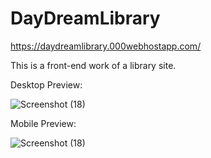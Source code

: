 # DayDreamLibrary
https://daydreamlibrary.000webhostapp.com/

This is a front-end work of a library site.

Desktop Preview:

![Screenshot (18)](https://user-images.githubusercontent.com/85684143/190978095-8b4599d0-674c-4c03-8e0c-0b74fe621fa3.png)


Mobile Preview:

![Screenshot (18)](https://user-images.githubusercontent.com/85684143/190979177-44076c0b-17da-495e-a807-686ef299e954.png)
